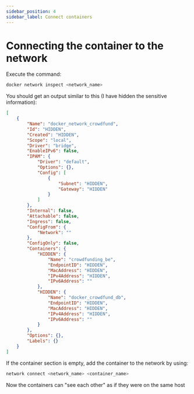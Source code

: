 ```yaml
---
sidebar_position: 4
sidebar_label: Connect containers
---
```


# Connecting the container to the network

Execute the command:

```bash
docker network inspect <network_name>
```

You should get an output similar to this (I have hidden the sensitive information):

```json
[
    {
        "Name": "docker_network_crowdfund",
        "Id": "HIDDEN",
        "Created": "HIDDEN",
        "Scope": "local",
        "Driver": "bridge",
        "EnableIPv6": false,
        "IPAM": {
            "Driver": "default",
            "Options": {},
            "Config": [
                {
                    "Subnet": "HIDDEN",
                    "Gateway": "HIDDEN"
                }
            ]
        },
        "Internal": false,
        "Attachable": false,
        "Ingress": false,
        "ConfigFrom": {
            "Network": ""
        },
        "ConfigOnly": false,
        "Containers": {
            "HIDDEN": {
                "Name": "crowdfunding_be",
                "EndpointID": "HIDDEN",
                "MacAddress": "HIDDEN",
                "IPv4Address": "HIDDEN",
                "IPv6Address": ""
            },
            "HIDDEN": {
                "Name": "docker_crowdfund_db",
                "EndpointID": "HIDDEN",
                "MacAddress": "HIDDEN",
                "IPv4Address": "HIDDEN",
                "IPv6Address": ""
            }
        },
        "Options": {},
        "Labels": {}
    }
]

```

If the container section is empty, add the container to the network by using: 

```bash
network connect <network_name> <container_name>
```

Now the containers can "see each other" as if they were on the same host